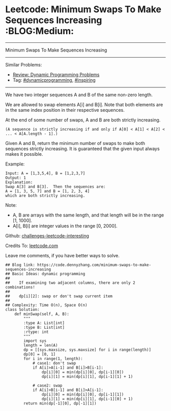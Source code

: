 # Leetcode: Minimum Swaps To Make Sequences Increasing     :BLOG:Medium:


---

Minimum Swaps To Make Sequences Increasing  

---

Similar Problems:  
-   [Review: Dynamic Programming Problems](https://code.dennyzhang.com/review-dynamicprogramming)
-   Tag: [#dynamicprogramming](https://code.dennyzhang.com/tag/dynamicprogramming), [#inspiring](https://code.dennyzhang.com/tag/inspiring)

---

We have two integer sequences A and B of the same non-zero length.  

We are allowed to swap elements A[i] and B[i]. Note that both elements are in the same index position in their respective sequences.  

At the end of some number of swaps, A and B are both strictly increasing.  

    (A sequence is strictly increasing if and only if A[0] < A[1] < A[2] < ... < A[A.length - 1].)

Given A and B, return the minimum number of swaps to make both sequences strictly increasing.  It is guaranteed that the given input always makes it possible.  

Example:  

    Input: A = [1,3,5,4], B = [1,2,3,7]
    Output: 1
    Explanation: 
    Swap A[3] and B[3].  Then the sequences are:
    A = [1, 3, 5, 7] and B = [1, 2, 3, 4]
    which are both strictly increasing.

Note:  

-   A, B are arrays with the same length, and that length will be in the range [1, 1000].
-   A[i], B[i] are integer values in the range [0, 2000].

Github: [challenges-leetcode-interesting](https://github.com/DennyZhang/challenges-leetcode-interesting/tree/master/minimum-swaps-to-make-sequences-increasing)  

Credits To: [leetcode.com](https://leetcode.com/problems/minimum-swaps-to-make-sequences-increasing/description/)  

Leave me comments, if you have better ways to solve.  

    ## Blog link: https://code.dennyzhang.com/minimum-swaps-to-make-sequences-increasing
    ## Basic Ideas: dynamic programming
    ##
    ##    If examining two adjacent columns, there are only 2 combinations!
    ##     
    ##    dp[i][2]: swap or don't swap current item
    ##
    ## Complexity: Time O(n), Space O(n)
    class Solution:
        def minSwap(self, A, B):
            """
            :type A: List[int]
            :type B: List[int]
            :rtype: int
            """
            import sys
            length = len(A)
            dp = [[sys.maxsize, sys.maxsize] for i in range(length)]
            dp[0] = [0, 1]
            for i in range(1, length):
                # case1: don't swap
                if A[i]>A[i-1] and B[i]>B[i-1]:
                    dp[i][0] = min(dp[i][0], dp[i-1][0])
                    dp[i][1] = min(dp[i][1], dp[i-1][1] + 1)
    
                # case2: swap
                if A[i]>B[i-1] and B[i]>A[i-1]:
                    dp[i][0] = min(dp[i][0], dp[i-1][1])
                    dp[i][1] = min(dp[i][1], dp[i-1][0] + 1) 
            return min(dp[-1][0], dp[-1][1])